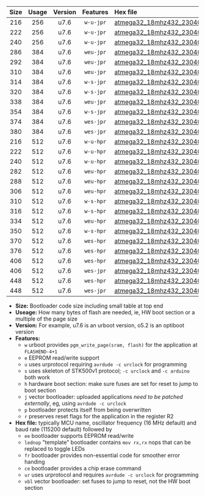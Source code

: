 |Size|Usage|Version|Features|Hex file|
|:-:|:-:|:-:|:-:|:--|
|216|256|u7.6|`w-u-jpr`|[atmega32_18mhz432_230400bps_ur_vbl.hex](https://raw.githubusercontent.com/stefanrueger/urboot/main//atmega32_18mhz432_230400bps_ur_vbl.hex)|
|222|256|u7.6|`w-u-jpr`|[atmega32_18mhz432_230400bps_lednop_ur_vbl.hex](https://raw.githubusercontent.com/stefanrueger/urboot/main//atmega32_18mhz432_230400bps_lednop_ur_vbl.hex)|
|240|256|u7.6|`w-u-jpr`|[atmega32_18mhz432_230400bps_lednop_fr_ur_vbl.hex](https://raw.githubusercontent.com/stefanrueger/urboot/main//atmega32_18mhz432_230400bps_lednop_fr_ur_vbl.hex)|
|286|384|u7.6|`weu-jpr`|[atmega32_18mhz432_230400bps_ee_ur_vbl.hex](https://raw.githubusercontent.com/stefanrueger/urboot/main//atmega32_18mhz432_230400bps_ee_ur_vbl.hex)|
|292|384|u7.6|`weu-jpr`|[atmega32_18mhz432_230400bps_ee_lednop_ur_vbl.hex](https://raw.githubusercontent.com/stefanrueger/urboot/main//atmega32_18mhz432_230400bps_ee_lednop_ur_vbl.hex)|
|310|384|u7.6|`weu-jpr`|[atmega32_18mhz432_230400bps_ee_lednop_fr_ur_vbl.hex](https://raw.githubusercontent.com/stefanrueger/urboot/main//atmega32_18mhz432_230400bps_ee_lednop_fr_ur_vbl.hex)|
|314|384|u7.6|`w-s-jpr`|[atmega32_18mhz432_230400bps_vbl.hex](https://raw.githubusercontent.com/stefanrueger/urboot/main//atmega32_18mhz432_230400bps_vbl.hex)|
|320|384|u7.6|`w-s-jpr`|[atmega32_18mhz432_230400bps_lednop_vbl.hex](https://raw.githubusercontent.com/stefanrueger/urboot/main//atmega32_18mhz432_230400bps_lednop_vbl.hex)|
|338|384|u7.6|`weu-jpr`|[atmega32_18mhz432_230400bps_ee_lednop_fr_ce_ur_vbl.hex](https://raw.githubusercontent.com/stefanrueger/urboot/main//atmega32_18mhz432_230400bps_ee_lednop_fr_ce_ur_vbl.hex)|
|354|384|u7.6|`w-s-jpr`|[atmega32_18mhz432_230400bps_lednop_fr_vbl.hex](https://raw.githubusercontent.com/stefanrueger/urboot/main//atmega32_18mhz432_230400bps_lednop_fr_vbl.hex)|
|374|384|u7.6|`wes-jpr`|[atmega32_18mhz432_230400bps_ee_vbl.hex](https://raw.githubusercontent.com/stefanrueger/urboot/main//atmega32_18mhz432_230400bps_ee_vbl.hex)|
|380|384|u7.6|`wes-jpr`|[atmega32_18mhz432_230400bps_ee_lednop_vbl.hex](https://raw.githubusercontent.com/stefanrueger/urboot/main//atmega32_18mhz432_230400bps_ee_lednop_vbl.hex)|
|216|512|u7.6|`w-u-hpr`|[atmega32_18mhz432_230400bps_ur.hex](https://raw.githubusercontent.com/stefanrueger/urboot/main//atmega32_18mhz432_230400bps_ur.hex)|
|222|512|u7.6|`w-u-hpr`|[atmega32_18mhz432_230400bps_lednop_ur.hex](https://raw.githubusercontent.com/stefanrueger/urboot/main//atmega32_18mhz432_230400bps_lednop_ur.hex)|
|240|512|u7.6|`w-u-hpr`|[atmega32_18mhz432_230400bps_lednop_fr_ur.hex](https://raw.githubusercontent.com/stefanrueger/urboot/main//atmega32_18mhz432_230400bps_lednop_fr_ur.hex)|
|282|512|u7.6|`weu-hpr`|[atmega32_18mhz432_230400bps_ee_ur.hex](https://raw.githubusercontent.com/stefanrueger/urboot/main//atmega32_18mhz432_230400bps_ee_ur.hex)|
|288|512|u7.6|`weu-hpr`|[atmega32_18mhz432_230400bps_ee_lednop_ur.hex](https://raw.githubusercontent.com/stefanrueger/urboot/main//atmega32_18mhz432_230400bps_ee_lednop_ur.hex)|
|306|512|u7.6|`weu-hpr`|[atmega32_18mhz432_230400bps_ee_lednop_fr_ur.hex](https://raw.githubusercontent.com/stefanrueger/urboot/main//atmega32_18mhz432_230400bps_ee_lednop_fr_ur.hex)|
|310|512|u7.6|`w-s-hpr`|[atmega32_18mhz432_230400bps.hex](https://raw.githubusercontent.com/stefanrueger/urboot/main//atmega32_18mhz432_230400bps.hex)|
|316|512|u7.6|`w-s-hpr`|[atmega32_18mhz432_230400bps_lednop.hex](https://raw.githubusercontent.com/stefanrueger/urboot/main//atmega32_18mhz432_230400bps_lednop.hex)|
|334|512|u7.6|`weu-hpr`|[atmega32_18mhz432_230400bps_ee_lednop_fr_ce_ur.hex](https://raw.githubusercontent.com/stefanrueger/urboot/main//atmega32_18mhz432_230400bps_ee_lednop_fr_ce_ur.hex)|
|350|512|u7.6|`w-s-hpr`|[atmega32_18mhz432_230400bps_lednop_fr.hex](https://raw.githubusercontent.com/stefanrueger/urboot/main//atmega32_18mhz432_230400bps_lednop_fr.hex)|
|370|512|u7.6|`wes-hpr`|[atmega32_18mhz432_230400bps_ee.hex](https://raw.githubusercontent.com/stefanrueger/urboot/main//atmega32_18mhz432_230400bps_ee.hex)|
|376|512|u7.6|`wes-hpr`|[atmega32_18mhz432_230400bps_ee_lednop.hex](https://raw.githubusercontent.com/stefanrueger/urboot/main//atmega32_18mhz432_230400bps_ee_lednop.hex)|
|406|512|u7.6|`wes-hpr`|[atmega32_18mhz432_230400bps_ee_lednop_fr.hex](https://raw.githubusercontent.com/stefanrueger/urboot/main//atmega32_18mhz432_230400bps_ee_lednop_fr.hex)|
|406|512|u7.6|`wes-jpr`|[atmega32_18mhz432_230400bps_ee_lednop_fr_vbl.hex](https://raw.githubusercontent.com/stefanrueger/urboot/main//atmega32_18mhz432_230400bps_ee_lednop_fr_vbl.hex)|
|448|512|u7.6|`wes-hpr`|[atmega32_18mhz432_230400bps_ee_lednop_fr_ce.hex](https://raw.githubusercontent.com/stefanrueger/urboot/main//atmega32_18mhz432_230400bps_ee_lednop_fr_ce.hex)|
|448|512|u7.6|`wes-jpr`|[atmega32_18mhz432_230400bps_ee_lednop_fr_ce_vbl.hex](https://raw.githubusercontent.com/stefanrueger/urboot/main//atmega32_18mhz432_230400bps_ee_lednop_fr_ce_vbl.hex)|

- **Size:** Bootloader code size including small table at top end
- **Useage:** How many bytes of flash are needed, ie, HW boot section or a multiple of the page size
- **Version:** For example, u7.6 is an urboot version, o5.2 is an optiboot version
- **Features:**
  + `w` urboot provides `pgm_write_page(sram, flash)` for the application at `FLASHEND-4+1`
  + `e` EEPROM read/write support
  + `u` uses urprotocol requiring `avrdude -c urclock` for programming
  + `s` uses skeleton of STK500v1 protocol; `-c urclock` and `-c arduino` both work
  + `h` hardware boot section: make sure fuses are set for reset to jump to boot section
  + `j` vector bootloader: uploaded applications *need to be patched externally*, eg, using `avrdude -c urclock`
  + `p` bootloader protects itself from being overwritten
  + `r` preserves reset flags for the application in the register R2
- **Hex file:** typically MCU name, oscillator frequency (16 MHz default) and baud rate (115200 default) followed by
  + `ee` bootloader supports EEPROM read/write
  + `lednop` "template" bootloader contains `mov rx,rx` nops that can be replaced to toggle LEDs
  + `fr` bootloader provides non-essential code for smoother error handing
  + `ce` bootloader provides a chip erase command
  + `ur` uses urprotocol and requires `avrdude -c urclock` for programming
  + `vbl` vector bootloader: set fuses to jump to reset, not the HW boot section
